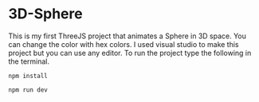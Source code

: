 # 3D-Sphere

This is my first ThreeJS project that animates a Sphere in 3D space. You can change the color with hex colors. I used visual studio to make this project but you can use any editor. To run the project type the following in the terminal.

```
npm install
```

```
npm run dev
```

